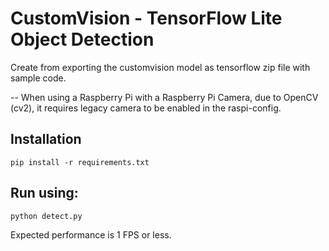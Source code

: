 # CustomVision - TensorFlow Lite Object Detection

Create from exporting the customvision model as tensorflow zip file with sample code.

-- When using a Raspberry Pi with a Raspberry Pi Camera, due to OpenCV (cv2), it requires legacy camera to be enabled in the raspi-config.

## Installation

```
pip install -r requirements.txt
```

## Run using:

```
python detect.py 
```

Expected performance is 1 FPS or less.
